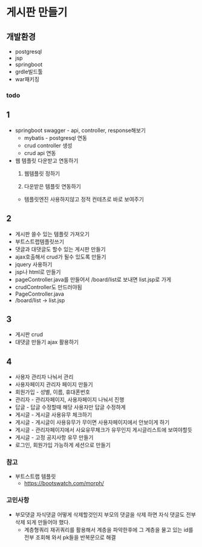 # 게시판 만들기
## 개발환경
- postgresql
- jsp
- springboot
- grdle빌드툴
- war패키징

### todo


## 1
- springboot swagger - api, controller, response해보기
  - mybatis - postgresql 연동
  - crud controller 생성
  - crud api 연동
- 웹 템플릿 다운받고 연동하기
  1.  웹템플릿 정하기

  2. 다운받은 템플릿 연동하기
    - 템플릿엔진 사용하지않고 정적 컨테츠로 바로 보여주기

## 2
- 게시판 쓸수 있는 템플릿 가져오기
- 부트스트랩템플릿쓰기
- 댓글과 대댓글도 할수 있는 게시판 만들기
- ajax호출해서 crud가 될수 있도록 만들기
- jquery 사용하기
- jsp나 html로 만들기
- pageController.java를 만들어서 /board/list로 보내면 list.jsp로 가게
- crudController도 만드러야됨
- PageController.java
- /board/list -> list.jsp
## 3
- 게시판 crud
- 대댓글 만들기 ajax 활용하기

## 4
- 사용자 관리자 나눠서 관리
- 사용자페이지 관리자 페이지 만들기
- 회원가입 - 성별, 이름, 휴대폰번호
- 관리자 - 관리자페이지, 사용자페이지 나눠서 진행
- 답글 - 답글 수정할때 해당 사용자만 답글 수정하게
- 게시글 - 게시글 사용유무 체크하기
- 게시글 - 게시글이 사용유무가 무이면 사용자페이지에서 안보이게 하기
- 게시글 - 관리자페이지에서 사요유무체크가 유무인지 게시글리스트에 보여야할듯
- 게시글 - 고정 공지사항 유무 만들기
- 로그인, 회원가입 가능하게 세션으로 만들기



### 참고
- 부트스트랩 템플릿
  - https://bootswatch.com/morph/

### 고민사항
- 부모댓글 자식댓글 어떻게 삭제할것인지 부모의 댓글을 삭제 하면 자식 댓글도 전부 삭제 되게 만들어야 했다.
  - 계층형쿼리 재귀쿼리를 활용해서 계층을 파악한후에 그 계층을 물고 있는 id를 전부 조회해 와서 pk들을 반복문으로 해결